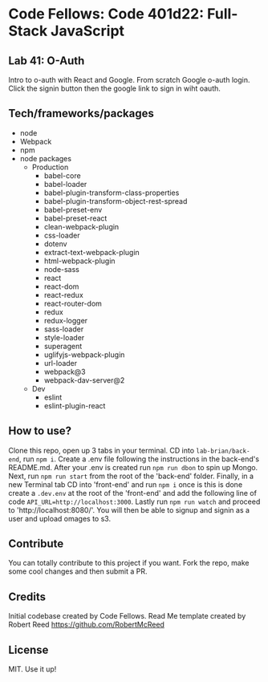 # Code Fellows: Code 401d22: Full-Stack JavaScript

## Lab 41: O-Auth

Intro to o-auth with React and Google. From scratch Google o-auth login. Click the signin button then the google link to sign in wiht oauth.

## Tech/frameworks/packages

- node 
- Webpack
- npm
- node packages
  - Production
    - babel-core
    - babel-loader
    - babel-plugin-transform-class-properties
    - babel-plugin-transform-object-rest-spread
    - babel-preset-env
    - babel-preset-react
    - clean-webpack-plugin
    - css-loader
    - dotenv
    - extract-text-webpack-plugin
    - html-webpack-plugin
    - node-sass
    - react
    - react-dom
    - react-redux
    - react-router-dom
    - redux
    - redux-logger
    - sass-loader
    - style-loader
    - superagent
    - uglifyjs-webpack-plugin
    - url-loader
    - webpack@3
    - webpack-dav-server@2
  - Dev
    - eslint
    - eslint-plugin-react


## How to use?
Clone this repo, open up 3 tabs in your terminal. CD into `lab-brian/back-end`, run `npm i`. Create a .env file following the instructions in the back-end's README.md. After your .env is created run `npm run dbon` to spin up Mongo. Next, run `npm run start` from the root of the 'back-end' folder. Finally, in a new Terminal tab CD into 'front-end' and run `npm i` once is this is done create a `.dev.env` at the root of the 'front-end' and add the following line of code `API_URL=http://localhost:3000`. Lastly run `npm run watch` and proceed to 'http://localhost:8080/'. You will then be able to signup and signin as a user and upload omages to s3.

## Contribute

You can totally contribute to this project if you want. Fork the repo, make some cool changes and then submit a PR.

## Credits

Initial codebase created by Code Fellows.
Read Me template created by Robert Reed https://github.com/RobertMcReed 

## License

MIT. Use it up!